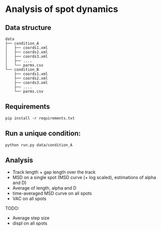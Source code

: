 # Analysis of spot dynamics

## Data structure

```
data
├── condition_A
│   ├── coords1.xml
│   ├── coords2.xml
│   ├── coords3.xml
│   ├── ....
│   └── parms.csv
└── condition_B
    ├── coords1.xml
    ├── coords2.xml
    ├── coords3.xml
    ├── ....
    └── parms.csv
```

## Requirements

```
pip install -r requirements.txt
```

## Run a unique condition:

```
python run.py data/condition_A
```

## Analysis
- Track length + gap length over the track
- MSD on a single spot (MSD curve (+ log scaled), estimations of alpha and D)
- Average of length, alpha and D
- time-averaged MSD curve on all spots
- VAC on all spots

TODO:
- Average step size
- displ on all spots
